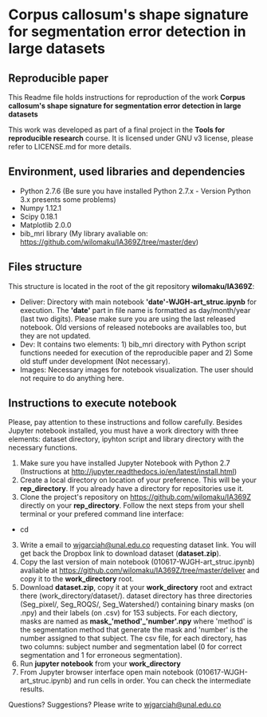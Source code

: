 # Corpus callosum's shape signature for segmentation error detection in large datasets

## Reproducible paper

This Readme file holds instructions for reproduction of the work **Corpus callosum's shape signature for segmentation error detection in large datasets**

This work was developed as part of a final project in the **Tools for reproducible research** course. It is licensed under GNU v3 license, please refer to LICENSE.md for more details.

## Environment, used libraries and dependencies

* Python 2.7.6 (Be sure you have installed Python 2.7.x - Version Python 3.x presents some problems)
* Numpy 1.12.1
* Scipy 0.18.1
* Matplotlib 2.0.0
* bib_mri library (My library avaliable on: https://github.com/wilomaku/IA369Z/tree/master/dev)

## Files structure

This structure is located in the root of the git repository **wilomaku/IA369Z**:

* Deliver: Directory with main notebook **'date'-WJGH-art_struc.ipynb** for execution. The **'date'** part in file name is formatted as day/month/year (last two digits). Please make sure you are using the last released notebook. Old versions of released notebooks are availables too, but they are not updated.
* Dev: It contains two elements: 1) bib_mri directory with Python script functions needed for execution of the reproducible paper and 2) Some old stuff under development (Not necessary).
* Images: Necessary images for notebook visualization. The user should not require to do anything here.

## Instructions to execute notebook

Please, pay attention to these instructions and follow carefully. Besides Jupyter notebook installed, you must have a work directory with three elements: dataset directory, ipyhton script and library directory with the necessary functions.

1. Make sure you have installed Jupyter Notebook with Python 2.7 (Instructions at http://jupyter.readthedocs.io/en/latest/install.html)
2. Create a local directory on location of your preference. This will be your **rep_directory**. If you already have a directory for repositories use it.
3. Clone the project's repository on https://github.com/wilomaku/IA369Z directly on your **rep_directory**. Follow the next steps from your shell terminal or your prefered command line interface:
  - cd 
3. Write a email to wjgarciah@unal.edu.co requesting dataset link. You will get back the Dropbox link to download dataset (**dataset.zip**).
4. Copy the last version of main notebook (010617-WJGH-art_struc.ipynb) avaliable at https://github.com/wilomaku/IA369Z/tree/master/deliver and copy it to the **work_directory** root.
4. Download **dataset.zip**, copy it at your **work_directory** root and extract there (work_directory/dataset/). dataset directory has three directories (Seg_pixel/, Seg_ROQS/, Seg_Watershed/) containing binary masks (on .npy) and their labels (on .csv) for 153 subjects. For each diectory, masks are named as **mask_'method'_'number'.npy** where 'method' is the segmentation method that generate the mask and 'number' is the number assigned to that subject. The csv file, for each directory, has two columns: subject number and segmentation label (0 for correct segmentation and 1 for erroneous segmentation).
6. Run **jupyter notebook** from your **work_directory**
7. From Jupyter browser interface open main notebook (010617-WJGH-art_struc.ipynb) and run cells in order. You can check the intermediate results.

Questions? Suggestions? Please write to wjgarciah@unal.edu.co
